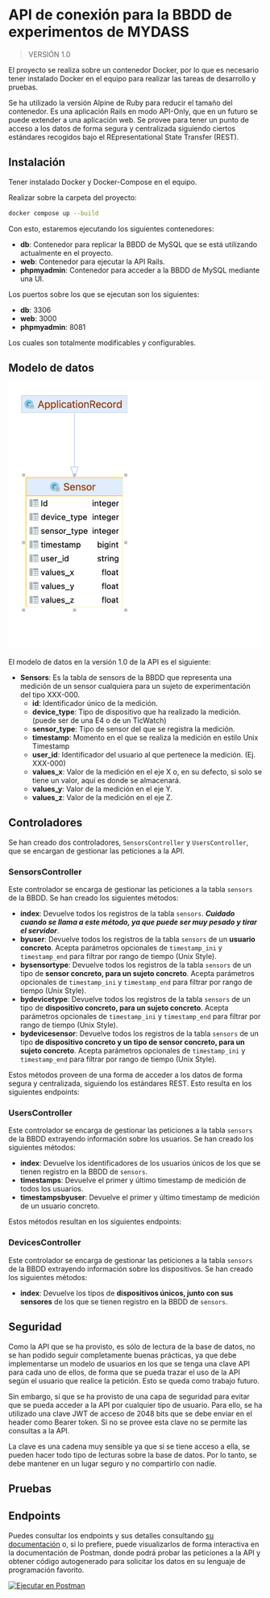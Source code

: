 # API de conexión para la BBDD de experimentos de MYDASS

> VERSIÓN 1.0

El proyecto se realiza sobre un contenedor Docker, por lo que es necesario tener instalado Docker en el equipo para realizar las tareas de desarrollo y pruebas.

Se ha utilizado la versión Alpine de Ruby para reducir el tamaño del contenedor. Es una aplicación Rails en modo API-Only, que en un futuro se puede extender a una aplicación web. Se provee para tener un punto de acceso a los datos de forma segura y centralizada siguiendo ciertos estándares recogidos bajo el REpresentational State Transfer (REST).

## Instalación

Tener instalado Docker y Docker-Compose en el equipo.

Realizar sobre la carpeta del proyecto:

```bash
docker compose up --build
```

Con esto, estaremos ejecutando los siguientes contenedores:

- **db**: Contenedor para replicar la BBDD de MySQL que se está utilizando actualmente en el proyecto.
- **web**: Contenedor para ejecutar la API Rails.
- **phpmyadmin**: Contenedor para acceder a la BBDD de MySQL mediante una UI.

Los puertos sobre los que se ejecutan son los siguientes:

- **db**: 3306
- **web**: 3000
- **phpmyadmin**: 8081

Los cuales son totalmente modificables y configurables.

## Modelo de datos

![modeloDatos](docs/img/sensor_model.png)

El modelo de datos en la versión 1.0 de la API es el siguiente:

- **Sensors**: Es la tabla de sensors de la BBDD que representa una medición de un sensor cualquiera para un sujeto de experimentación del tipo XXX-000.
  - **id**: Identificador único de la medición.
  - **device_type**: Tipo de dispositivo que ha realizado la medición. (puede ser de una E4 o de un TicWatch)
  - **sensor_type**: Tipo de sensor del que se registra la medición.
  - **timestamp**: Momento en el que se realiza la medición en estilo Unix Timestamp
  - **user_id**: Identificador del usuario al que pertenece la medición. (Ej. XXX-000)
  - **values_x**: Valor de la medición en el eje X o, en su defecto, si solo se tiene un valor, aquí es donde se almacenará.
  - **values_y**: Valor de la medición en el eje Y.
  - **values_z**: Valor de la medición en el eje Z.

## Controladores

Se han creado dos controladores, `SensorsController` y `UsersController`, que se encargan de gestionar las peticiones a la API.

### SensorsController

Este controlador se encarga de gestionar las peticiones a la tabla `sensors` de la BBDD. Se han creado los siguientes métodos:

- **index**: Devuelve todos los registros de la tabla `sensors`. _**Cuidado cuando se llama a este método, ya que puede ser muy pesado y tirar el servidor**_.
- **byuser**: Devuelve todos los registros de la tabla `sensors` de un **usuario concreto**. Acepta parámetros opcionales de `timestamp_ini` y `timestamp_end` para filtrar por rango de tiempo (Unix Style).
- **bysensortype**: Devuelve todos los registros de la tabla `sensors` de un tipo de **sensor concreto, para un sujeto concreto**. Acepta parámetros opcionales de `timestamp_ini` y `timestamp_end` para filtrar por rango de tiempo (Unix Style).
- **bydevicetype**: Devuelve todos los registros de la tabla `sensors` de un tipo de **dispositivo concreto, para un sujeto concreto**. Acepta parámetros opcionales de `timestamp_ini` y `timestamp_end` para filtrar por rango de tiempo (Unix Style).
- **bydevicesensor**: Devuelve todos los registros de la tabla `sensors` de un tipo **de dispositivo concreto y un tipo de sensor concreto, para un sujeto concreto**. Acepta parámetros opcionales de `timestamp_ini` y `timestamp_end` para filtrar por rango de tiempo (Unix Style).

Estos métodos proveen de una forma de acceder a los datos de forma segura y centralizada, siguiendo los estándares REST. Esto resulta en los siguientes endpoints:



### UsersController

Este controlador se encarga de gestionar las peticiones a la tabla `sensors` de la BBDD extrayendo información sobre los usuarios. Se han creado los siguientes métodos:

- **index**: Devuelve los identificadores de los usuarios únicos de los que se tienen registro en la BBDD de `sensors`.
- **timestamps**: Devuelve el primer y último timestamp de medición de todos los usuarios.
- **timestampsbyuser**: Devuelve el primer y último timestamp de medición de un usuario concreto.

Estos métodos resultan en los siguientes endpoints:


### DevicesController

Este controlador se encarga de gestionar las peticiones a la tabla `sensors` de la BBDD extrayendo información sobre los dispositivos. Se han creado los siguientes métodos:

- **index**: Devuelve los tipos de **dispositivos únicos, junto con sus sensores** de los que se tienen registro en la BBDD de `sensors`.

## Seguridad

Como la API que se ha provisto, es sólo de lectura de la base de datos, no se han podido seguir completamente buenas prácticas, ya que debe implementarse un modelo de usuarios en los que se tenga una clave API para cada uno de ellos, de forma que se pueda trazar el uso de la API según el usuario que realice la petición. Esto se queda como trabajo futuro.

Sin embargo, sí que se ha provisto de una capa de seguridad para evitar que se pueda acceder a la API por cualquier tipo de usuario. Para ello, se ha utilizado una clave JWT de acceso de 2048 bits que se debe enviar en el header como Bearer token. Si no se provee esta clave no se permite las consultas a la API.

La clave es una cadena muy sensible ya que si se tiene acceso a ella, se pueden hacer todo tipo de lecturas sobre la base de datos. Por lo tanto, se debe mantener en un lugar seguro y no compartirlo con nadie.

## Pruebas

[//]: # (TODO: Añadir pruebas)

## Endpoints

Puedes consultar los endpoints y sus detalles consultando [su documentación](/docs/api_endpoints.md) o, si lo prefiere, puede visualizarlos de forma interactiva en la documentación de Postman, donde podrá probar las peticiones a la API y obtener código autogenerado para solicitar los datos en su lenguaje de programación favorito.

[![Ejecutar en Postman](https://run.pstmn.io/button.svg)](https://documenter.getpostman.com/view/15069603/2s93CGQvX9)
